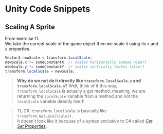 # Unity Code Snippets
## Scaling A Sprite
From exercise 11.\
We take the current scale of the game object then we scale it using its `x` and `y` properties.

```csharp
Vector3 newScale = transform.localScale;
newScale.x *= someConstantX; // scales horizontally (makes wider)
newScale.y *= someConstantY; // scales vertically (makes taller)
transform.localScale = newScale;
```

> **Why do we not do it directly like `transform.localScale.x` and `transform.localScale.y`?** Well, think of it this way, `transform.localScale` is actually a get method, meaning, we are returning the `localScale` variable from a method and not the `localScale` variable directly itself!

> TL:DR; `transform.localScale` is basically like `transform.GetLocalScale()`.\
> It doesn't look like it because of a syntax exclusive to C# called *[Get Set Properties](https://www.w3schools.com/cs/cs_properties.php)*.
